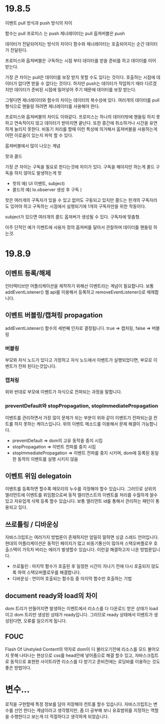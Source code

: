 # 19.8.5
이벤트 pull 방식과 push 방식의 차이

함수는 pull
프로미스 는 push
제너레이터는 pull
옵져버블은 push

데이터가 전달되어지는 방식의 차이다
함수와 제너레이터는 호출되어지는 순간 데이터가 전달된다.

프로미스와 옵져버블은 구독하는 시점 부터 데이터를 받을 준비를 하고 데이터를 이어 받는다.

가장 큰 차이는 pull은 데이터를 보장 받지 못할 수도 있다는 것이다. 호출하는 시점에 데이터가 없다면 받을 수 없다는 것이다. 하지만 push는 데이터가 작업하기 때라 다르겠지만 데이터가 준비된 시점에 밀어넣어 주기 때문에 데이터를 보장 받는다.

그렇다면 제너레이터와 함수의 차이는 데이터의 복수성에 있다. 여러개의 데이터를 pull형식으로 핸들링 하려면 제너레이터를 사용해야 한다.

프로미스와 옵져버블의 차이도 이와같다. 프로미스는 하나의 데이터밖에 핸들링 하지 못하고 연속적이지 않고 데이터가 받아지면 끝난다. 또한 중간에 취소하거나 시간을 유연하게 늘리지 못한다. 비동기 처리를 할때 이런 특성에 의거해서 옵져버블을 사용하는게 어떤 이로움이 있는지 파악 할 수 있다.

옵져버블에서 많이 나오는 계념

핫과 콜드

가장 큰 차이는 구독을 필요로 한다는것에 차이가 있다.
구독을 해야지만 하는게 콜드
구독을 하지 않아도 발생하는게 핫

- 핫의 예( UI 이벤트, subject)
- 콜드의 예( Io.observer 생성 후 구독 )

핫은 여러게의 구독자가 있을 수 있고 없어도 구동되고 있지만 콜드는 한개의 구독자라도 있어야 하고 구독하는 시점에서 실행되기에 1개의 구독자만을 위한 작동이다.

subject가 있으면 여러개의 콜드 옵져버가 생성될 수 있다. 구독자에 맞춤형.

아주 단적인 예가 이벤트에 사용자 정의 옵져버를 달아서 관찰하며 데이터를 핸들링 하는것.



# 19.8.9

## 이벤트 등록/해제
인터렉티브만 어플리케이션을 제작하기 위해선 이벤트라는 계념이 필요합니다. 보통 addEventListener() 웹 api를 이용해서 등록하고 removeEventListener()로 헤제합니다.

## 이벤트 버블링/캡쳐링 propagation
addEventListener() 함수의 세번째 인자로 결정됩니다. true => 캡처링, false => 버블링
### 버블링
부모와 자식 노드가 있다고 가정하고 자식 노드에서 이벤트가 실행되었다면, 부모로 이벤트가 전파 된다는것입니다.

### 캡쳐링
위와 반대로 부모에 이벤트가 자식으로 전파되는 과정을 말합니다.

### preventDefault와 stopPropagation, stopImmediatePropagation
이벤트를 관리하면서 가장 많이 문제가 되는 부분이 위와 같이 이벤트가 전파되는걸 컨트롤 하지 못하는 케이스입니다.
위의 이벤트 메소드를 이용해서 문제 해결이 가능합니다.
- preventDefault => dom의 고유 동작을 중지 시킴
- stopPropagation => 이번트 전파를 중지 시킴
- stopImmediatePropagation => 이벤트 전파를 중지 시키며, dom에 등록된 동일한 동작의 이벤트를 실행 시키지 않음

## 이벤트 위임 delegatoin
이벤트를 등록하면 할수록 메모리의 누수를 걱정해야 할수 있습니다. 그러므로 상위의 엘리먼트에 이벤트를 위임함으로써 동적 엘리먼스트의 이벤트를 처리를 수월하게 알수 있고 자유업게 삭제 등록 할수 있습니다.
보통 엘리먼트 id를 통해서 관리하는 패턴이 통용되고 있다.

## 쓰로틀링 / 디바운싱
자바스크립트는 여러가지 방법론이 존재하지만 엄밀히 말하면 싱글 스레드 언어입니다.
현대의 어플리케이션은 동적인 페이지가 많고 비동기통신이 많아져 스택오버플로우 호출스택이 가득차 버리는 에러가 발생할수 있습니다. 이런걸 해결하고자 나온 방법론입니다.
- 쓰로틀린 : 마지막 함수가 호출된 후 일정한 시간이 지나기 전에 다시 호출되지 않도록 하여 스택오버플로우를 해결합니다.
- 디바운싱 : 연이어 호출되는 함수등 중 마지막 함수만 호출하는 기법

## document ready와 load의 차이
dom 트리가 만들어지면 발생하는 이벤트에서 리소스를 다 다운로드 받은 상태가 load이고 dom 트리만 생성된 상태가 ready입니다.
그러므로 ready 상태에서 이벤트가 생성된다면, 오류를 일으키게 됩니다.

## FOUC

Flash Of Unstyled Content의 약자로 dom이 다 불러오기전에 리소스를 모드 불어오지 못해 나타나는 현상으로 css를 head안에 넣어줌으로 해결 할수 있고,
자바스크립트로 동적으로 표현한 사이트라면 리소스를 다 받기고 준비전에는 로딩바를 이용하는 것도 좋은 방법이다.


# 변수...

로직을 구현할때 특정 정보를 담아 저장해야 컨트롤 할수 있습니다.
자바스크립트는 변수를 선언 한다는 계념이라고 생각했지만, 좀 더 공부해 보니 유효범위를 지정하는 역할을 수행한다고 보는게 더 적절하다고 생각하게 되었습니다.